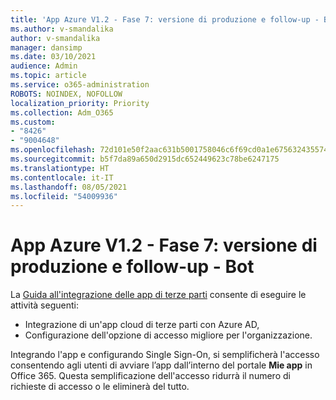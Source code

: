 ```yaml
---
title: 'App Azure V1.2 - Fase 7: versione di produzione e follow-up - Bot'
ms.author: v-smandalika
author: v-smandalika
manager: dansimp
ms.date: 03/10/2021
audience: Admin
ms.topic: article
ms.service: o365-administration
ROBOTS: NOINDEX, NOFOLLOW
localization_priority: Priority
ms.collection: Adm_O365
ms.custom:
- "8426"
- "9004648"
ms.openlocfilehash: 72d101e50f2aac631b5001758046c6f69cd0a1e675632435574a32530a4b3095
ms.sourcegitcommit: b5f7da89a650d2915dc652449623c78be6247175
ms.translationtype: HT
ms.contentlocale: it-IT
ms.lasthandoff: 08/05/2021
ms.locfileid: "54009936"
---
```

# <a name="azure-apps-v12---phase-7-prod-release-and-followup---bot"></a>App Azure V1.2 - Fase 7: versione di produzione e follow-up - Bot

La [Guida all'integrazione delle app di terze parti](https://admin.microsoft.com/AdminPortal/Home) consente di eseguire le attività seguenti: 
- Integrazione di un'app cloud di terze parti con Azure AD, 
- Configurazione dell'opzione di accesso migliore per l'organizzazione.

Integrando l'app e configurando Single Sign-On, si semplificherà l'accesso consentendo agli utenti di avviare l’app dall’interno del portale **Mie app** in Office 365. Questa semplificazione dell'accesso ridurrà il numero di richieste di accesso o le eliminerà del tutto.
